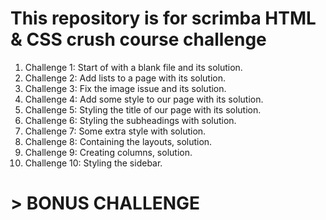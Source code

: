 # This repository is for scrimba HTML & CSS crush course challenge

1. Challenge 1: Start of with a blank file and its solution.
2. Challenge 2: Add lists to a page with its solution.
3. Challenge 3: Fix the image issue and its solution.
4. Challenge 4: Add some style to our page with its solution.
5. Challenge 5: Styling the title of our page with its solution.
6. Challenge 6: Styling the subheadings with solution.
7. Challenge 7: Some extra style with solution.
8. Challenge 8: Containing the layouts, solution.
9. Challenge 9: Creating columns, solution.
10. Challenge 10: Styling the sidebar.

# > BONUS CHALLENGE
